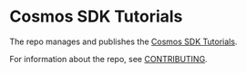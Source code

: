 <!-- layout: home title: Cosmos SDK Tutorials description: Tutorials for the Cosmos SDK sections: - title: IBC Hello World desc: Build a Hello World blockchain app as an IBC module. Learn how to use the relayer to connect two blockchains with each other and use IBC packets to transfer data from one blockchain to another. url: /hello-world/tutorial/ tags: - starport - stargate - title: Blog desc: Learn how Starport works by building a blog. url: /blog/tutorial/01-index.html tags: - starport - stargate - title: Voter desc: Learn to create a blockchain Voter application. Create Polls and have accounts Vote on your blockchain. url: /voter/index.html tags: - starport - stargate - title: Interchain Exchange desc: Build an Exchange blockchain app as an IBC module. You will build a module that can create orderbooks and buy and sell orders across blockchains. Learn how to use IBC, IBC packets, and the relayer. url: /interchain-exchange/tutorial/00-intro.html tags: - starport - stargate - title: Proof of File Existence Migration desc: Efficiently migrate your Cosmos SDK applications or modules from v0.39 to v0.40+ using Starport. url: /launchpad-to-stargate/tutorial/01-introduction.html tags: - starport - stargate stack: - title: "Starport v0.15: IBC Hello, world!" duration: "10:21" imgSrc: https://i.ytimg.com/vi/NmytpuD33lY/hq720.jpg url: https://www.youtube.com/watch?v=NmytpuD33lY - title: Cosmos Code With Us - Building your first Cosmos app duration: "1:39:07" imgSrc: https://i.ytimg.com/vi/h6Ur_40LB9k/hq720.jpg url: https://www.youtube.com/watch?v=h6Ur_40LB9k - title: Getting started with Starport, the easiest way to build a Cosmos SDK blockchain duration: "3:31" imgSrc: https://i.ytimg.com/vi/rmbPjCGDXek/hq720.jpg url: https://www.youtube.com/watch?v=rmbPjCGDXek - title: Building a PoFE blockchain with Starport duration: "56:28" imgSrc: https://i.ytimg.com/vi/PGLAW-HrzWg/hq720.jpg url: https://www.youtube.com/watch?v=PGLAW-HrzWg - title: Code with us - Scavenger Hunt Tutorial with Billy Rennekamp duration: "2:11:15" imgSrc: https://i.ytimg.com/vi/GfZjnMchKX0/hq720.jpg url: https://www.youtube.com/watch?v=GfZjnMchKX0 - title: Cosmos Code With Us - Front end name service application duration: "1:59:34" imgSrc: https://i.ytimg.com/vi/ooc9ODGxqcA/hq720.jpg url: https://www.youtube.com/watch?v=ooc9ODGxqcA footer: newsletter: false aside: false -->

 # Cosmos SDK Tutorials

The repo manages and publishes the [Cosmos SDK Tutorials](https://tutorials.cosmos.network/).

For information about the repo, see [CONTRIBUTING](CONTRIBUTING.md).
